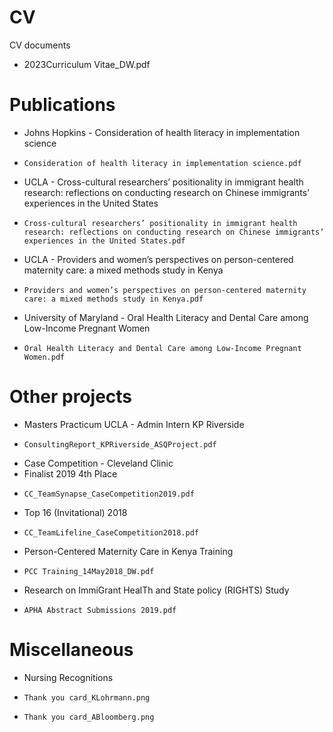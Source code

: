 # CV
CV documents
- 2023Curriculum Vitae_DW.pdf

# Publications
- Johns Hopkins - Consideration of health literacy in implementation science 
-     Consideration of health literacy in implementation science.pdf
- UCLA - Cross-cultural researchers’ positionality in immigrant health research: reflections on conducting research on Chinese immigrants’ experiences in the United States
-     Cross-cultural researchers’ positionality in immigrant health research: reflections on conducting research on Chinese immigrants’ experiences in the United States.pdf
- UCLA - Providers and women’s perspectives on person-centered maternity care: a mixed methods study in Kenya    
-     Providers and women’s perspectives on person-centered maternity care: a mixed methods study in Kenya.pdf
- University of Maryland - Oral Health Literacy and Dental Care among Low-Income Pregnant Women
-     Oral Health Literacy and Dental Care among Low-Income Pregnant Women.pdf

# Other projects 
- Masters Practicum UCLA - Admin Intern KP Riverside
-     ConsultingReport_KPRiverside_ASQProject.pdf
 
- Case Competition - Cleveland Clinic
-   Finalist 2019 4th Place
-     CC_TeamSynapse_CaseCompetition2019.pdf
-   Top 16 (Invitational) 2018
-     CC_TeamLifeline_CaseCompetition2018.pdf

- Person-Centered Maternity Care in Kenya Training
-     PCC Training_14May2018_DW.pdf

- Research on ImmiGrant HealTh and State policy (RIGHTS) Study
-     APHA Abstract Submissions 2019.pdf

# Miscellaneous
- Nursing Recognitions
-     Thank you card_KLohrmann.png
-     Thank you card_ABloomberg.png
